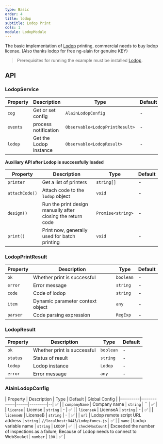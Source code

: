 ```yaml
---
type: Basic
order: 4
title: lodop
subtitle: Lodop Print
cols: 1
module: LodopModule
---
```


The basic implementation of [Lodop](http://c-lodop.com/) printing, commercial needs to buy lodop license. (Also thanks lodop for free ng-alain for genuine KEY)

> Prerequisites for running the example must be installed [Lodop](http://c-lodop.com/download.html).

## API

### LodopService

| Property | Description | Type | Default |
|----------|-------------|------|---------|
| `cog` | Get or set config | `AlainLodopConfig` | - |
| `events` | process notification | `Observable<LodopPrintResult>` | - |
| `lodop` | Get the Lodop instance | `Observable<LodopResult>` | - |

**Auxiliary API after Lodop is successfully loaded**

| Property | Description | Type | Default |
|----------|-------------|------|---------|
| `printer` | Get a list of printers | `string[]` | - |
| `attachCode()` | Attach code to the `lodop` object | `void` | - |
| `design()` | Run the print design manually after closing the return code | `Promise<string>` | - |
| `print()` | Print now, generally used for batch printing | `void` | - |

### LodopPrintResult

| Property | Description | Type | Default |
|----------|-------------|------|---------|
| `ok` | Whether print is successful | `boolean` | - |
| `error` | Error message | `string` | - |
| `code` | Code of lodop | `string` | - |
| `item` | Dynamic parameter context object | `any` | - |
| `parser` | Code parsing expression | `RegExp` | - |

### LodopResult

| Property | Description | Type | Default |
|----------|-------------|------|---------|
| `ok` | Whether print is successful | `boolean` | - |
| `status` | Status of result | `string` | - |
| `lodop` | Lodop instance | `Lodop` | - |
| `error` | Error message | `any` | - |

### AlainLodopConfig

| Property | Description | Type | Default | Global Config |
|----------|-------------|------|---------|--| ✅ |
| `companyName` | Company name | `string` | `` | ✅ |
| `license` | License | `string` | - | ✅ |
| `licenseA` | LicenseA | `string` | - | ✅ |
| `licenseB` | LicenseB | `string` | - | ✅ |
| `url` | Lodop remote script URL address | `string` | `//localhost:8443/Lodopfuncs.js` | ✅ |
| `name` | Lodop variable name | `string` | `LODOP` | ✅ |
| `checkMaxCount` | Exceeded the number of inspections as a failure, Because of Lodop needs to connect to WebSocket | `number` | `100` | ✅ |
